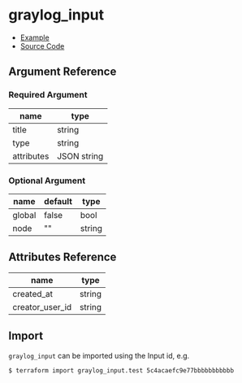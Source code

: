 # graylog_input

* [Example](https://github.com/terraform-provider-graylog/terraform-provider-graylog/blob/master/examples/v0.12/input.tf)
* [Source Code](https://github.com/terraform-provider-graylog/terraform-provider-graylog/blob/master/graylog/resource/system/input/resource.go)

## Argument Reference

### Required Argument

name | type
--- | ---
title | string
type | string
attributes | JSON string

### Optional Argument

name | default | type
--- | --- | ---
global | false | bool
node | "" | string

## Attributes Reference

name | type
--- | ---
created_at | string
creator_user_id | string

## Import

`graylog_input` can be imported using the Input id, e.g.

```console
$ terraform import graylog_input.test 5c4acaefc9e77bbbbbbbbbbb
```
